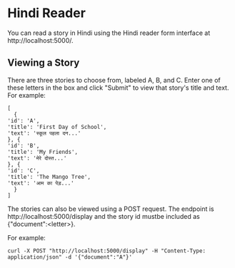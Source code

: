 # Hindi Reader

You can read a story in Hindi using the Hindi reader form interface at http://localhost:5000/.


## Viewing a Story

There are three stories to choose from, labeled A, B, and C. Enter one of these letters in the box and click "Submit" to view that story's title and text. For example:

```
[ 
  {
'id': 'A',
'title': 'First Day of School',
'text': 'स्कूल पहला दन...'
}, {
'id': 'B',
'title': 'My Friends',
'text': 'मेरे दोस्त...'
}, {
'id': 'C',
'title': 'The Mango Tree',
'text': 'आम का पेड़...'
  }
]
```

The stories can also be viewed using a POST request. The endpoint is http://localhost:5000/display and the story id mustbe included as {"document":\<letter\>}.


For example:

```
curl -X POST "http://localhost:5000/display" -H "Content-Type: application/json" -d '{"document":"A"}'
```
